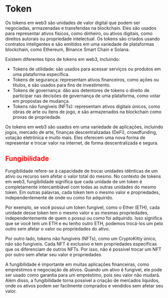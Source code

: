 # Token

Os tokens em web3 são unidades de valor digital que podem ser negociadas, armazenadas e transferidas na blockchain. Eles são usados para representar ativos físicos, como dinheiro, ou ativos digitais, como direitos autorais ou propriedade intelectual. Os tokens são criados usando contratos inteligentes e são emitidos em uma variedade de plataformas blockchain, como Ethereum, Binance Smart Chain e Solana.

Existem diferentes tipos de tokens em web3, incluindo:

- Tokens de utilidade: são usados para acessar serviços ou produtos em uma plataforma específica.
- Tokens de segurança: representam ativos financeiros, como ações ou títulos, e são usados para fins de investimento.
- Tokens de governança: dão aos detentores de tokens o direito de participar nas decisões de governança de uma plataforma, como votar em propostas de mudança.
- Tokens não fungíveis (NFTs): representam ativos digitais únicos, como obras de arte ou itens de jogo, e são armazenados na blockchain como provas de propriedade.

Os tokens em web3 são usados em uma variedade de aplicações, incluindo jogos, mercado de arte, finanças descentralizadas (DeFi), crowdfunding, votação eletrônica e muito mais. Eles oferecem uma nova forma de representar e trocar valor na internet, de forma descentralizada e segura.

## <span style="color:red">Fungibilidade</span>

Fungibilidade refere-se à capacidade de trocar unidades idênticas de um ativo ou recurso sem afetar o valor total do mesmo. No contexto de tokens em web3, fungibilidade significa que cada unidade de um token é completamente intercambiável com todas as outras unidades do mesmo token. Em outras palavras, cada token tem o mesmo valor e propriedades, independentemente de onde ou como foi adquirido.

Por exemplo, se você possui um token fungível, como o Ether (ETH), cada unidade desse token tem o mesmo valor e as mesmas propriedades, independentemente de quem o possui ou como foi adquirido. Isso significa que se você tem um ETH e eu tenho outro ETH, podemos trocá-los um pelo outro sem afetar o valor ou propriedades do ativo.

Por outro lado, tokens não fungíveis (NFTs), como um CryptoKitty único, não são fungíveis. Cada NFT é exclusivo e tem propriedades específicas que os diferenciam de outros NFTs. Por isso, não é possível trocar um NFT por outro sem afetar seu valor e propriedades.

A fungibilidade é importante em muitas aplicações financeiras, como empréstimos e negociação de ativos. Quando um ativo é fungível, ele pode ser usado como garantia para um empréstimo, pois seu valor não mudará. Além disso, a fungibilidade torna possível a criação de mercados líquidos, onde os ativos podem ser facilmente comprados e vendidos sem afetar seu valor.
